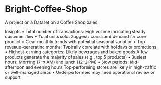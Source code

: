 # Bright-Coffee-Shop
A project on a Dataset on a Coffee Shop Sales.

Insights
•	Total number of transactions: High volume indicating steady customer flow
        • Total units sold: Suggests consistent demand for core product
        • Clear monthly trends with potential seasonal variation
•	Top revenue-generating months: Typically correlate with holidays or promotions
•	Highest-earning categories: Likely beverages and baked goods 
                A few products generate the majority of sales (e.g., top 5 products)
•	Busiest hours: Morning (7–9 AM) and lunch (12–2 PM)
       • Slow periods: Mid-afternoon and evening hours
            Top-performing stores are likely in high-traffic or well-managed areas
        • Underperformers may need operational review or support

